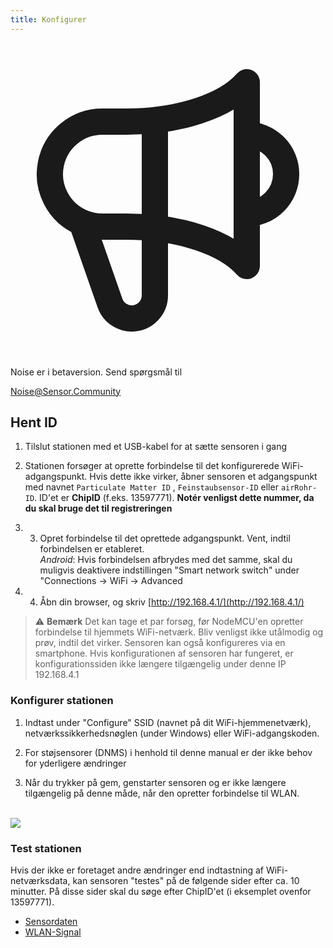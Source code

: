 ```yaml
---
title: Konfigurer
---
```


  <div class="max-w-screen-xl mx-auto pt-5">
      <div class="p-2 rounded-lg bg-indigo-100 shadow-lg sm:p-3">
      <div class="flex items-center">
            <span class="p-2 rounded-lg bg-indigo-500">
              <svg class="h-8 w-8 text-white" fill="none" viewBox="0 0 24 24" stroke="currentColor">
                <path stroke-linecap="round" stroke-linejoin="round" stroke-width="2" d="M11 5.882V19.24a1.76 1.76 0 01-3.417.592l-2.147-6.15M18 13a3 3 0 100-6M5.436 13.683A4.001 4.001 0 017 6h1.832c4.1 0 7.625-1.234 9.168-3v14c-1.543-1.766-5.067-3-9.168-3H7a3.988 3.988 0 01-1.564-.317z" />
              </svg>
            </span>
        <div class="flex flex-wrap">
          <div class="flex-wrap flex">
            <p class="pt-1 text-indigo-700 font-medium">
                Noise er i betaversion. Send spørgsmål til</p>
          <a href="mailto:Noise@Sensor.Community" class="ml-1 font-medium underline text-white hover:text-yellow-600">
                  Noise@Sensor.Community</a>
          </div>
           </div>
      </div>
    </div>
  </div>


## Hent ID
1. Tilslut stationen med et USB-kabel for at sætte sensoren i gang

2. Stationen forsøger at oprette forbindelse til det konfigurerede WiFi-adgangspunkt. Hvis dette ikke virker, åbner sensoren et adgangspunkt med navnet `Particulate Matter ID` , `Feinstaubsensor-ID` eller `airRohr-ID`. ID'et er **ChipID** (f.eks. 13597771). **Notér venligst dette nummer, da du skal bruge det til registreringen**

3. 3. Opret forbindelse til det oprettede adgangspunkt. Vent, indtil forbindelsen er etableret.<br>*Android*: Hvis forbindelsen afbrydes med det samme, skal du muligvis deaktivere indstillingen "Smart network switch" under "Connections -> WiFi -> Advanced

4. 4. Åbn din browser, og skriv [http://192.168.4.1/](http://192.168.4.1/)

> ⚠️ **Bemærk** Det kan tage et par forsøg, før NodeMCU'en opretter forbindelse til hjemmets WiFi-netværk. Bliv venligst ikke utålmodig og prøv, indtil det virker. Sensoren kan også konfigureres via en smartphone. Hvis konfigurationen af sensoren har fungeret, er konfigurationssiden ikke længere tilgængelig under denne IP 192.168.4.1

### Konfigurer stationen
1. Indtast under "Configure" SSID (navnet på dit WiFi-hjemmenetværk), netværkssikkerhedsnøglen (under Windows) eller WiFi-adgangskoden.

2. For støjsensorer (DNMS) i henhold til denne manual er der ikke behov for yderligere ændringer

3. Når du trykker på gem, genstarter sensoren og er ikke længere tilgængelig på denne måde, når den opretter forbindelse til WLAN.

<br>

<img src="../docs/airrohr_config_initial.jpg" loading="lazy"/>
<br>

### Test stationen
Hvis der ikke er foretaget andre ændringer end indtastning af WiFi-netværksdata, kan sensoren "testes" på de følgende sider efter ca. 10 minutter. På disse sider skal du søge efter ChipID'et (i eksemplet ovenfor 13597771).

* [Sensordaten](www.madavi.de/sensor/graph.php)
* [WLAN-Signal](www.madavi.de/sensor/signal.php) 
        